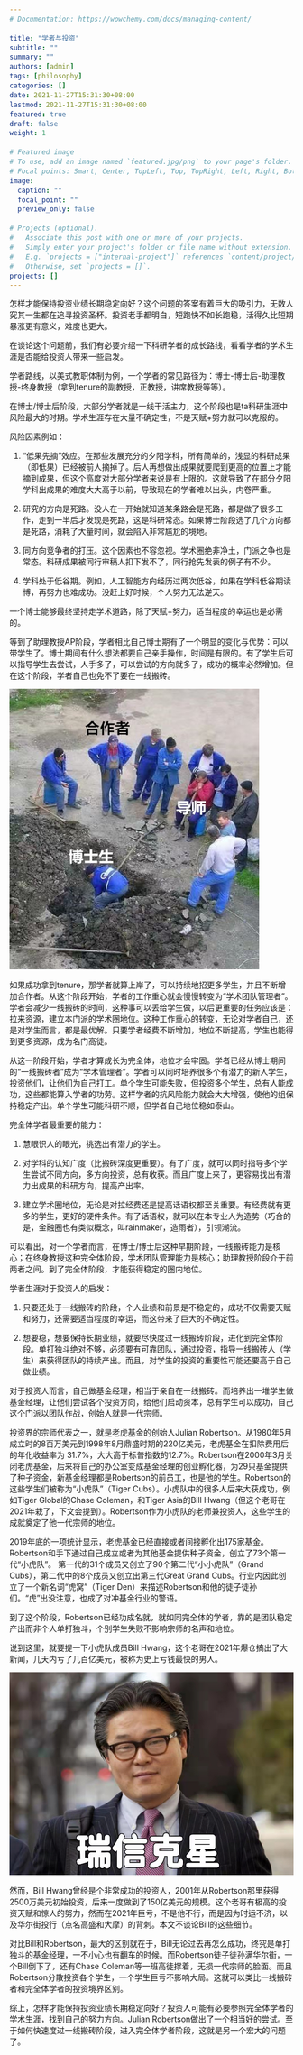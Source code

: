 ```yaml
---
# Documentation: https://wowchemy.com/docs/managing-content/

title: "学者与投资"
subtitle: ""
summary: ""
authors: [admin]
tags: [philosophy]
categories: []
date: 2021-11-27T15:31:30+08:00
lastmod: 2021-11-27T15:31:30+08:00
featured: true
draft: false
weight: 1

# Featured image
# To use, add an image named `featured.jpg/png` to your page's folder.
# Focal points: Smart, Center, TopLeft, Top, TopRight, Left, Right, BottomLeft, Bottom, BottomRight.
image:
  caption: ""
  focal_point: ""
  preview_only: false

# Projects (optional).
#   Associate this post with one or more of your projects.
#   Simply enter your project's folder or file name without extension.
#   E.g. `projects = ["internal-project"]` references `content/project/deep-learning/index.md`.
#   Otherwise, set `projects = []`.
projects: []
---
```


怎样才能保持投资业绩长期稳定向好？这个问题的答案有着巨大的吸引力，无数人究其一生都在追寻投资圣杯。投资老手都明白，短跑快不如长跑稳，活得久比短期暴涨更有意义，难度也更大。

 在谈论这个问题前，我们有必要介绍一下科研学者的成长路线，看看学者的学术生涯是否能给投资人带来一些启发。

<!--more-->

学者路线，以美式教职体制为例，一个学者的常见路径为：博士-博士后-助理教授-终身教授（拿到tenure的副教授，正教授，讲席教授等等）。

 在博士/博士后阶段，大部分学者就是一线干活主力，这个阶段也是ta科研生涯中风险最大的时期。学术生涯存在大量不确定性，不是天赋+努力就可以克服的。

 风险因素例如：

1. “低果先摘”效应。在那些发展充分的夕阳学科，所有简单的，浅显的科研成果（即低果）已经被前人摘掉了。后人再想做出成果就要爬到更高的位置上才能摘到成果，但这个高度对大部分学者来说是有上限的。这就导致了在部分夕阳学科出成果的难度大大高于以前，导致现在的学者难以出头，内卷严重。

2. 研究的方向是死路。没人在一开始就知道某条路会是死路，都是做了很多工作，走到一半后才发现是死路，这是科研常态。如果博士阶段选了几个方向都是死路，消耗了大量时间，就会陷入非常尴尬的境地。

3. 同方向竞争者的打压。这个因素也不容忽视。学术圈绝非净土，门派之争也是常态。科研成果被同行审稿人扣下发不了，同行抢先发表的例子有不少。

4. 学科处于低谷期。例如，人工智能方向经历过两次低谷，如果在学科低谷期读博，再努力也难成功。没赶上好时候，个人努力无法逆天。

 一个博士能够最终坚持走学术道路，除了天赋+努力，适当程度的幸运也是必需的。

 等到了助理教授AP阶段，学者相比自己博士期有了一个明显的变化与优势：可以带学生了。博士期间有什么想法都要自己亲手操作，时间是有限的。有了学生后可以指导学生去尝试，人手多了，可以尝试的方向就多了，成功的概率必然增加。但在这个阶段，学者自己也免不了要在一线搬砖。

 ![phd](https://github.com/LuciusCF/Venus/blob/5b824cb9c44bda8635fa547cb887064c1a4891c0/content/zh/post/scholarandinvest/phd.jpg)

 如果成功拿到tenure，那学者就算上岸了，可以持续地招更多学生，并且不断增加合作者。从这个阶段开始，学者的工作重心就会慢慢转变为“学术团队管理者”。学者会减少一线搬砖的时间，这种事可以丢给学生做，以后更重要的任务应该是：拉来资源，建立本门派的学术圈地位。这种工作重心的转变，无论对学者自己，还是对学生而言，都是最优解。只要学者经费不断增加，地位不断提高，学生也能得到更多资源，成为名门高徒。

从这一阶段开始，学者才算成长为完全体，地位才会牢固。学者已经从博士期间的“一线搬砖者”成为“学术管理者”。学者可以同时培养很多个有潜力的新人学生，投资他们，让他们为自己打工。单个学生可能失败，但投资多个学生，总有人能成功，这些都能算入学者的功劳。这样学者的抗风险能力就会大大增强，使他的组保持稳定产出。单个学生可能科研不顺，但学者自己地位稳如泰山。

 完全体学者最重要的能力：

 

1. 慧眼识人的眼光，挑选出有潜力的学生。

2. 对学科的认知广度（比搬砖深度更重要）。有了广度，就可以同时指导多个学生尝试不同方向，多方向投资，总有收获。而且广度上来了，更容易找出有潜力出成果的科研方向，提高产出率。

3. 建立学术圈地位，无论是对拉经费还是提高话语权都至关重要。有经费就有更多的学生，更好的硬件条件。有了话语权，就可以在本专业人为造势（巧合的是，金融圈也有类似概念，叫rainmaker，造雨者），引领潮流。

 可以看出，对一个学者而言，在博士/博士后这种早期阶段，一线搬砖能力是核心；在终身教授这种完全体阶段，学术团队管理能力是核心；助理教授阶段介于前两者之间。到了完全体阶段，才能获得稳定的圈内地位。

 学者生涯对于投资人的启发：

1. 只要还处于一线搬砖的阶段，个人业绩和前景是不稳定的，成功不仅需要天赋和努力，还需要适当程度的幸运，而这带来了巨大的不确定性。

2. 想要稳，想要保持长期业绩，就要尽快度过一线搬砖阶段，进化到完全体阶段。单打独斗绝对不够，必须要有可靠团队，通过投资，指导一线搬砖人（学生）来获得团队的持续产出。而且，对学生的投资的重要性可能还要高于自己做业绩。

 对于投资人而言，自己做基金经理，相当于亲自在一线搬砖。而培养出一堆学生做基金经理，让他们尝试各个投资方向，给他们启动资本，总有学生可以成功，自己这个门派以团队作战，创始人就是一代宗师。

 投资界的宗师代表之一，就是老虎基金的创始人Julian Robertson。从1980年5月成立时的8百万美元到1998年8月鼎盛时期的220亿美元，老虎基金在扣除费用后的年化收益率为 31.7%，大大高于标普指数的12.7%。Robertson在2000年3月关闭老虎基金，后来将自己的办公室变成基金经理的创业孵化器，为29只基金提供了种子资金，新基金经理都是Robertson的前员工，也是他的学生。Robertson的这些学生们被称为“小虎队”（Tiger Cubs）。小虎队中的很多人后来大获成功，例如Tiger Global的Chase Coleman，和Tiger Asia的Bill Hwang（但这个老哥在2021年栽了，下文会提到）。Robertson作为小虎队的老师兼投资人，这些学生的成就奠定了他一代宗师的地位。

2019年底的一项统计显示，老虎基金已经直接或者间接孵化出175家基金。Robertson和手下通过自己成立或者为其他基金提供种子资金，创立了73个第一代“小虎队”。 第一代的31个成员又创立了90个第二代“小小虎队”（Grand Cubs），第二代中的8个成员又创立出第三代Great Grand Cubs。行业内因此创立了一个新名词“虎窝”（Tiger Den）来描述Robertson和他的徒子徒孙们。“虎”出没注意，也成了对冲基金行业的警语。

 到了这个阶段，Robertson已经功成名就，就如同完全体的学者，靠的是团队稳定产出而非个人单打独斗，个别学生失败不影响宗师的名声和地位。

 说到这里，就要提一下小虎队成员Bill Hwang，这个老哥在2021年爆仓搞出了大新闻，几天内亏了几百亿美元，被称为史上亏钱最快的男人。

 ![bill](https://github.com/LuciusCF/Venus/blob/5b824cb9c44bda8635fa547cb887064c1a4891c0/content/zh/post/scholarandinvest/bill.jpg)

然而，Bill Hwang曾经是个非常成功的投资人，2001年从Robertson那里获得2500万美元初始投资，后来一度做到了150亿美元的规模。这个老哥有极高的投资天赋和惊人的努力，然而在2021年巨亏，不是他不行，而是因为时运不济，以及华尔街投行（点名高盛和大摩）的背刺。本文不谈论Bill的这些细节。

 对比Bill和Robertson，最大的区别就在于，Bill无论过去再怎么成功，终究是单打独斗的基金经理，一不小心也有翻车的时候。而Robertson徒子徒孙满华尔街，一个Bill倒下了，还有Chase Coleman等一班高徒撑着，无损一代宗师的脸面。而且Robertson分散投资各个学生，一个学生巨亏不影响大局。这就可以类比一线搬砖者和完全体学者的投资境界区别。

 综上，怎样才能保持投资业绩长期稳定向好？投资人可能有必要参照完全体学者的学术生涯，找到自己的努力方向。Julian Robertson做出了一个相当好的尝试。至于如何快速度过一线搬砖阶段，进入完全体学者阶段，这就是另一个宏大的问题了。
